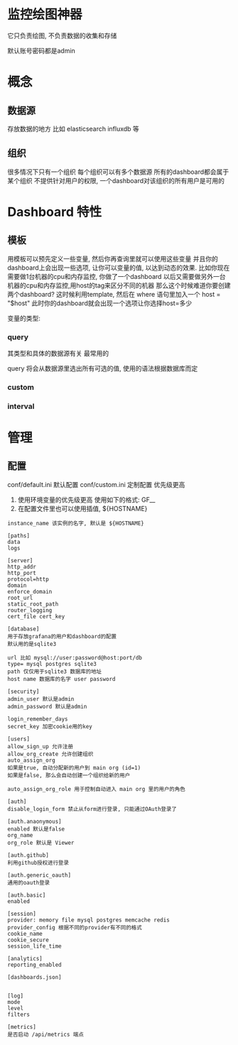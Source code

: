 # 监控绘图神器 #
它只负责绘图, 不负责数据的收集和存储

默认账号密码都是admin

# 概念 #
## 数据源 ##
存放数据的地方
比如 elasticsearch influxdb 等


## 组织 ##
很多情况下只有一个组织
每个组织可以有多个数据源
所有的dashboard都会属于某个组织
不提供针对用户的权限, 一个dashboard对该组织的所有用户是可用的

# Dashboard 特性 #
## 模板 ##
用模板可以预先定义一些变量, 然后你再查询里就可以使用这些变量
并且你的dashboard上会出现一些选项, 让你可以变量的值, 以达到动态的效果.
比如你现在需要做1台机器的cpu和内存监控, 你做了一个dashboard
以后又需要做另外一台机器的cpu和内存监控,用host的tag来区分不同的机器
那么这个时候难道你要创建两个dashboard?
这时候利用template, 然后在 where 语句里加入一个 host = "$host"
此时你的dashboard就会出现一个选项让你选择host=多少

变量的类型:
### query ###
其类型和具体的数据源有关
最常用的

query 将会从数据源里选出所有可选的值, 使用的语法根据数据库而定


### custom ###

### interval ###

# 管理 #

## 配置 ##
conf/default.ini 默认配置
conf/custom.ini 定制配置 优先级更高
1. 使用环境变量的优先级更高
使用如下的格式: GF_<SectionName>_<KeyName>
2. 在配置文件里也可以使用插值, ${HOSTNAME}

```
instance_name 该实例的名字, 默认是 ${HOSTNAME}

[paths]
data
logs

[server]
http_addr
http_port
protocol=http
domain
enforce_domain
root_url
static_root_path
router_logging
cert_file cert_key

[database]
用于存放grafana的用户和dashboard的配置
默认用的是sqlite3

url 比如 mysql://user:password@host:port/db
type= mysql postgres sqlite3
path 仅仅用于sqlite3 数据库的地址
host name 数据库的名字 user password

[security]
admin_user 默认是admin
admin_password 默认是admin

login_remember_days
secret_key 加密cookie用的key

[users]
allow_sign_up 允许注册
allow_org_create 允许创建组织
auto_assign_org
如果是true, 自动分配新的用户到 main org (id=1)
如果是false, 那么会自动创建一个组织给新的用户

auto_assign_org_role 用于控制自动进入 main org 里的用户的角色

[auth]
disable_login_form 禁止从form进行登录, 只能通过OAuth登录了

[auth.anaonymous]
enabled 默认是false
org_name
org_role 默认是 Viewer

[auth.github]
利用github授权进行登录

[auth.generic_oauth]
通用的oauth登录

[auth.basic]
enabled

[session]
provider: memory file mysql postgres memcache redis
provider_config 根据不同的provider有不同的格式
cookie_name
cookie_secure
session_life_time

[analytics]
reporting_enabled

[dashboards.json]


[log]
mode
level
filters

[metrics]
是否启动 /api/metrics 端点



```